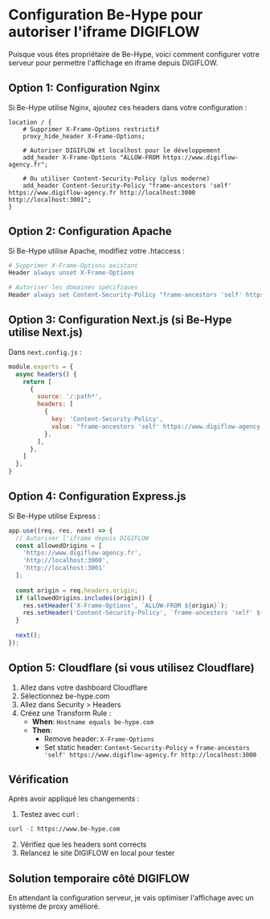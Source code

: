# Configuration Be-Hype pour autoriser l'iframe DIGIFLOW

Puisque vous êtes propriétaire de Be-Hype, voici comment configurer votre serveur pour permettre l'affichage en iframe depuis DIGIFLOW.

## Option 1: Configuration Nginx

Si Be-Hype utilise Nginx, ajoutez ces headers dans votre configuration :

```nginx
location / {
    # Supprimer X-Frame-Options restrictif
    proxy_hide_header X-Frame-Options;
    
    # Autoriser DIGIFLOW et localhost pour le développement
    add_header X-Frame-Options "ALLOW-FROM https://www.digiflow-agency.fr";
    
    # Ou utiliser Content-Security-Policy (plus moderne)
    add_header Content-Security-Policy "frame-ancestors 'self' https://www.digiflow-agency.fr http://localhost:3000 http://localhost:3001";
}
```

## Option 2: Configuration Apache

Si Be-Hype utilise Apache, modifiez votre .htaccess :

```apache
# Supprimer X-Frame-Options existant
Header always unset X-Frame-Options

# Autoriser les domaines spécifiques
Header always set Content-Security-Policy "frame-ancestors 'self' https://www.digiflow-agency.fr http://localhost:3000 http://localhost:3001"
```

## Option 3: Configuration Next.js (si Be-Hype utilise Next.js)

Dans `next.config.js` :

```javascript
module.exports = {
  async headers() {
    return [
      {
        source: '/:path*',
        headers: [
          {
            key: 'Content-Security-Policy',
            value: "frame-ancestors 'self' https://www.digiflow-agency.fr http://localhost:3000 http://localhost:3001"
          },
        ],
      },
    ]
  },
}
```

## Option 4: Configuration Express.js

Si Be-Hype utilise Express :

```javascript
app.use((req, res, next) => {
  // Autoriser l'iframe depuis DIGIFLOW
  const allowedOrigins = [
    'https://www.digiflow-agency.fr',
    'http://localhost:3000',
    'http://localhost:3001'
  ];
  
  const origin = req.headers.origin;
  if (allowedOrigins.includes(origin)) {
    res.setHeader('X-Frame-Options', `ALLOW-FROM ${origin}`);
    res.setHeader('Content-Security-Policy', `frame-ancestors 'self' ${allowedOrigins.join(' ')}`);
  }
  
  next();
});
```

## Option 5: Cloudflare (si vous utilisez Cloudflare)

1. Allez dans votre dashboard Cloudflare
2. Sélectionnez be-hype.com
3. Allez dans Security > Headers
4. Créez une Transform Rule :
   - **When**: `Hostname equals be-hype.com`
   - **Then**: 
     - Remove header: `X-Frame-Options`
     - Set static header: `Content-Security-Policy` = `frame-ancestors 'self' https://www.digiflow-agency.fr http://localhost:3000`

## Vérification

Après avoir appliqué les changements :

1. Testez avec curl :
```bash
curl -I https://www.be-hype.com
```

2. Vérifiez que les headers sont corrects
3. Relancez le site DIGIFLOW en local pour tester

## Solution temporaire côté DIGIFLOW

En attendant la configuration serveur, je vais optimiser l'affichage avec un système de proxy amélioré.